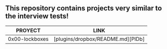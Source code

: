 ## This repository contains projects very similar to the interview tests!

| PROYECT | LINK |
| ------ | ------ |
| 0x00-lockboxes | [plugins/dropbox/README.md][PlDb] |